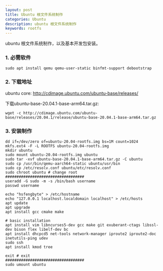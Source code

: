 ```yaml
---
layout: post
title: Ubuntu 根文件系统制作
categories: Ubuntu
description: ubuntu 根文件系统制作
keywords: rootfs
---
```


ubuntu 根文件系统制作，以及基本开发包安装。

### 1. 必需软件

```shell
sudo apt install qemu qemu-user-static binfmt-support debootstrap
```

### 2. 下载地址

ubuntu core: <http://cdimage.ubuntu.com/ubuntu-base/releases/>

下载ubuntu-base-20.04.1-base-arm64.tar.gz:

```shell
wget -c http://cdimage.ubuntu.com/ubuntu-base/releases/20.04.1/release/ubuntu-base-20.04.1-base-arm64.tar.gz
```

### 3. 安装制作

```shell
dd if=/dev/zero of=ubuntu-20.04-rootfs.img bs=1M count=1024
mkfs.ext4 -F -L ROOTFS ubuntu-20.04-rootfs.img
mkdir ubuntu
sudo mount ubuntu-20.04-rootfs.img ubuntu
sudo tar -xvf ubuntu-base-20.04.1-base-arm64.tar.gz -C ubuntu
sudo cp /usr/bin/qemu-aarch64-static ubuntu/usr/bin
sudo cp /etc/resolv.conf ubuntu/etc/resolv.conf
sudo chroot ubuntu # change root
###################################
useradd -G sudo -m -s /bin/bash username
passwd username

echo "hsfengbyte" > /etc/hostname
echo "127.0.0.1 localhost.localdomain localhost" > /etc/hosts
apt update
apt upgrade
apt install gcc cmake make

# basic installation
apt install vim libncurses5-dev gcc make git exuberant-ctags libssl-dev bison flex libelf-dev bc
apt install dhcpcd5 net-tools network-manager iproute2 iproute2-doc inetutils-ping udev
sudo ssh
apt install kmod tree

exit # exit
###################################
sudo umount ubuntu
```

